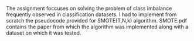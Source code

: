The assignment foccuses on solving the problem of class imbalance frequently observed in classification datasets.
I had to implement from scratch the pseudocode provided for SMOTE(T,N,k) algorithm.	
SMOTE.pdf contains the paper from which the algorithm was implemented along with a dataset on which it was tested.
